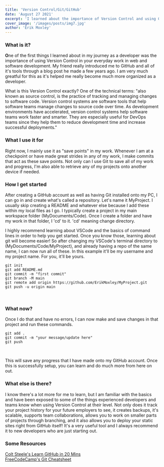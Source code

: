 ```yaml
---
title: 'Version Control/Git/GitHub'
date: 'August 27 2021'
excerpt: 'I learned about the importance of Version Control and using GitHub to make my life as a developer much easier...'
cover_image: '/images/posts/img7.jpg'
author: 'Erik Moxley'
---
```


<h3>What is it?</h3>

<strong>O</strong>ne of the first things I learned about in my journey as a developer was the importance of using Version Control in your everyday work in web and software development. My friend really introduced me to GitHub and all of it's tools through a blog post he made a few years ago. I am very much greatful for this as it's helped me really become much more organized as a developer.

What is this Version Control exactly? One of the technical terms: "also known as source control, is the practice of tracking and managing changes to software code. Version control systems are software tools that help software teams manage changes to source code over time. As development environments have accelerated, version control systems help software teams work faster and smarter. They are especially useful for DevOps teams since they help them to reduce development time and increase successful deployments."

<h3>What I use it for</h3>

Right now, I mainly use it as "save points" in my work. Whenever I am at a checkpoint or have made great strides in any of my work, I make commits that act as these save points. Not only can I use Git to save all of my work and progress, I'm also able to retrieve any of my projects onto another device if needed.

<h3>How I get started</h3>

After creating a GitHub account as well as having Git installed onto my PC, I can go in and create what's called a repository. Let's name it MyProject. I usually skip creating a README and whatever else because I add these within my local files as I go. I typically create a project in my main workspace folder (MyDocuments/Code). Once I create a folder and have my work in that folder, I 'cd' to it. 'cd' meaning change directory. 

I highly recommend learning about VSCode and the basics of command lines in order to help you get started. Once you know those, learning about git will become easier! So after changing my VSCode's terminal directory to (MyDocuments/Code/MyProject), and already having a repo of the same name, I can now run all of these. In this example it'll be my username and my project name. For you, it'll be yours.

```
git init
git add README.md
git commit -m "first commit"
git branch -M main
git remote add origin https://github.com/ErikMoxley/MyProject.git
git push -u origin main
```
<br>
<h3>What now?</h3>
<p>
Once I do that and have no errors, I can now make and save changes in that project and run these commands.</p>

```
git add .
git commit -m "your message/update here"
git push
```

<br>
<p>This will save any progress that I have made onto my GitHub account. Once this is successfully setup, you can learn and do much more from here on out.</p>

<h3>What else is there?</h3>
<p>I know there's a lot more for me to learn, but I am familiar with the basics and have been exposed to some of the things experienced developers and teams know when using Version Control at their level. Not only does it track your project history for your future employers to see, it creates backups, it's scalable, supports team collaborations, allows you to work on smaller parts of projects through branching, and it also allows you to deploy your static sites right from GitHub itself! It's a very useful tool and I always recommend it to new developers who are just starting out.</p>

<h3>Some Resources</h3>

<a href="https://www.youtube.com/watch?v=nhNq2kIvi9s" target="_blank">Colt Steele's Learn GitHub in 20 Mins</a>
<br>
<a href="https://www.freecodecamp.org/news/git-cheat-sheet/" target="_blank">FreeCodeCamp's Git Cheatsheet</a>
<br>